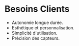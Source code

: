 # Besoins Clients

- Autonomie longue durée.
- Esthétique et personnalisation.
- Simplicité d'utilisation.
- Précision des capteurs.

